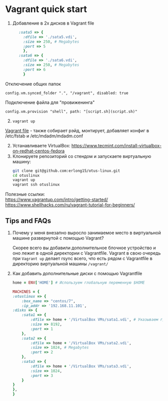 # Vagrant quick start
1. Добавление в 2х дисков в Vagrant file
```ruby
      :sata5 => {
        :dfile => './sata5.vdi',
        :size => 250, # Megabytes
        :port => 5
        },
      :sata6 => {
        :dfile => './sata6.vdi',
        :size => 250, # Megabytes
        :port => 6
        }
```
Отключение общих папок

`config.vm.synced_folder ".", "/vagrant", disabled: true`

Подключение файла для "провиженинга"
 
`config.vm.provision "shell", path: "[script.sh](script.sh)"`

2. `vagrant up`

[Vagrant file](Vagrantfile) - также собирает рэйд, монтирует, добавляет конфиг в /etc/fstab и /etc/mdadm/mdadm.conf
  
2. Устанавливаете VirtualBox: <https://www.tecmint.com/install-virtualbox-on-redhat-centos-fedora>
3. Клонируете репозиторий со стендом и запускаете виртуальную машину:
    ```bash
    git clone git@github.com:erlong15/otus-linux.git  
    cd otuslinux  
    vagrant up  
    vagrant ssh otuslinux  
    ```

Полезные ссылки:  
<https://www.vagrantup.com/intro/getting-started/>
<https://www.shellhacks.com/ru/vagrant-tutorial-for-beginners/>

## Tips and FAQs

1. Почему у меня внезапно выросло занимаемое место в виртуальной машине развернутой с помощью Vagrant?

    Скорее всего вы добавили дополнительное блочное устройство и оно лежит в одной директории
    с Vagrantfile. Vagrant в свою очередь при `Vagrant up` делает rsync всего, что есть рядом с
    Vagrantfile в директорию виртуальной машины `/vagrant/`

2. Как добавить дополнительные диски с помощью Vagrantfile

    ```ruby
    home = ENV['HOME'] # Используем глобальную переменную $HOME

    MACHINES = {
    :otuslinux => {
        :box_name => "centos/7",
        :ip_addr => '192.168.11.101',
    :disks => {
        :sata1 => {
            :dfile => home + '/VirtualBox VMs/sata1.vdi', # Указываем где будут лежать файлы наших дисков
            :size => 8192,
            :port => 1
        },
        :sata2 => {
            :dfile => home + '/VirtualBox VMs/sata2.vdi',
            :size => 1024, # Megabytes
            :port => 2
        },
        :sata3 => {
            :dfile => home + '/VirtualBox VMs/sata3.vdi',
            :size => 1024,
            :port => 3
        }
    }
    },
    }
    ```

